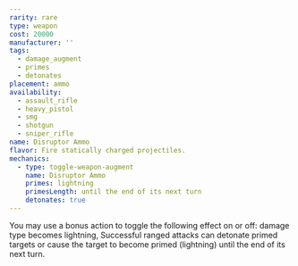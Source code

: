```yaml
---
rarity: rare
type: weapon
cost: 20000
manufacturer: ''
tags:
  - damage_augment
  - primes
  - detonates
placement: ammo
availability:
  - assault_rifle
  - heavy_pistol
  - smg
  - shotgun
  - sniper_rifle
name: Disruptor Ammo
flavor: Fire statically charged projectiles.
mechanics:
  - type: toggle-weapon-augment
    name: Disruptor Ammo
    primes: lightning
    primesLength: until the end of its next turn
    detonates: true
---
```

You may use a bonus action to toggle the following effect on or off: damage type becomes lightning, Successful ranged attacks can detonate primed targets or cause the target to become primed (lightning) until the end of its next turn.
